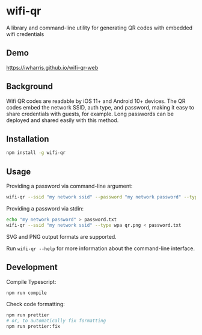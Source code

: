 # wifi-qr

A library and command-line utility for generating QR codes with embedded wifi credentials

## Demo

https://iwharris.github.io/wifi-qr-web

## Background

Wifi QR codes are readable by iOS 11+ and Android 10+ devices. The QR codes embed the network SSID, auth type, and password, making it easy to share credentials with guests, for example. Long passwords can be deployed and shared easily with this method.

## Installation

```bash
npm install -g wifi-qr
```

## Usage

Providing a password via command-line argument:

```bash
wifi-qr --ssid "my network ssid" --password "my network password" --type wpa qr.png
```

Providing a password via stdin:

```bash
echo "my network password" > password.txt
wifi-qr --ssid "my network ssid" --type wpa qr.png < password.txt
```

SVG and PNG output formats are supported.

Run `wifi-qr --help` for more information about the command-line interface.

## Development

Compile Typescript:

```bash
npm run compile
```

Check code formatting:

```bash
npm run prettier
# or, to automatically fix formatting
npm run prettier:fix
```
